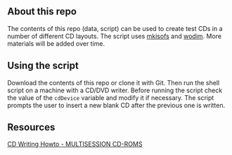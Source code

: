 ## About this repo

The contents of this repo (data, script) can be used to create test CDs in a number of different CD layouts. The script uses [mkisofs](http://linux.die.net/man/8/mkisofs) and [wodim](http://linux.die.net/man/1/wodim). More materials will be added over time.

## Using the script

Download the contents of this repo or clone it with Git. Then run the shell script on a machine with a CD/DVD writer. Before running the script check the value of the `cdDevice` variable and modify it if necessary. The script prompts the user to insert a new blank CD after the previous one is written.

## Resources

[CD Writing Howto - MULTISESSION CD-ROMS](http://howto-pages.org/cdwriting/08.php)